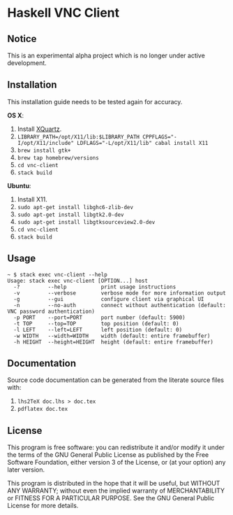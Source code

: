 Haskell VNC Client
==================

Notice
------

This is an experimental alpha project which is no longer under active development. 

Installation
------------
This installation guide needs to be tested again for accuracy.

**OS X**:
    
1. Install [XQuartz](http://xquartz.macosforge.org/landing/).
2. `LIBRARY_PATH=/opt/X11/lib:$LIBRARY_PATH CPPFLAGS="-I/opt/X11/include" LDFLAGS="-L/opt/X11/lib" cabal install X11`
3. `brew install gtk+`
4. `brew tap homebrew/versions`
5. `cd vnc-client`
6. `stack build`

**Ubuntu**:

1. Install X11.
2. `sudo apt-get install libghc6-zlib-dev`
3. `sudo apt-get install libgtk2.0-dev`
4. `sudo apt-get install libgtksourceview2.0-dev`
5. `cd vnc-client`
6. `stack build`

Usage
-----

    ~ $ stack exec vnc-client --help
    Usage: stack exec vnc-client [OPTION...] host
      -?         --help           print usage instructions
      -v         --verbose        verbose mode for more information output
      -g         --gui            configure client via graphical UI
      -n         --no-auth        connect without authentication (default: VNC password authentication)
      -p PORT    --port=PORT      port number (default: 5900)
      -t TOP     --top=TOP        top position (default: 0)
      -l LEFT    --left=LEFT      left position (default: 0)
      -w WIDTH   --width=WIDTH    width (default: entire framebuffer)
      -h HEIGHT  --height=HEIGHT  height (default: entire framebuffer)

Documentation
-------------

Source code documentation can be generated from the literate source files with:

1. `lhs2TeX doc.lhs > doc.tex`
2. `pdflatex doc.tex`

License
-------

This program is free software: you can redistribute it and/or modify
it under the terms of the GNU General Public License as published by
the Free Software Foundation, either version 3 of the License, or
(at your option) any later version.

This program is distributed in the hope that it will be useful,
but WITHOUT ANY WARRANTY; without even the implied warranty of
MERCHANTABILITY or FITNESS FOR A PARTICULAR PURPOSE.  See the
GNU General Public License for more details.
